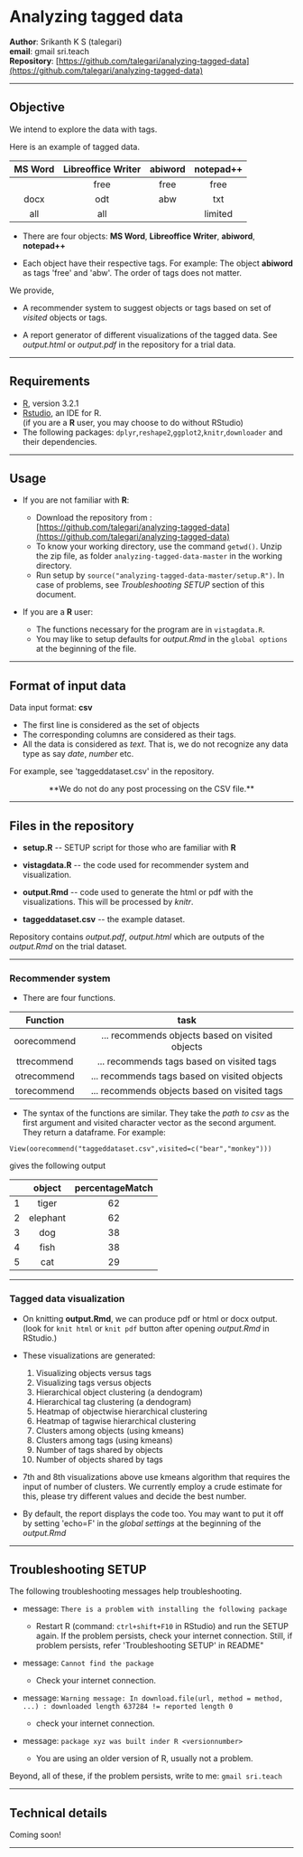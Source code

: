 # Analyzing tagged data
**Author**: Srikanth K S (talegari)  
**email**: gmail sri.teach   
**Repository**: [https://github.com/talegari/analyzing-tagged-data](https://github.com/talegari/analyzing-tagged-data)

----

## Objective

We intend to explore the data with tags.

Here is an example of tagged data.



| MS Word | Libreoffice Writer | abiword | notepad++ |
|:---------:|:--------------------:|:---------:|:-----------:|
|         | free               | free    | free      |
| docx    | odt                | abw     | txt       |
| all     | all                |         | limited   | |




* There are four objects: **MS Word**, **Libreoffice Writer**, **abiword**, **notepad++**

* Each object have their respective tags. For example: The object **abiword** as tags 'free' and 'abw'. The order of tags does not matter.

We provide,

* A recommender system to suggest objects or tags based on set of *visited* objects or tags.

* A report generator of different visualizations of the tagged data. See *output.html* or *output.pdf* in the repository for a trial data.

----

## Requirements

* [R](http://www.r-project.org/), version 3.2.1
* [Rstudio](https://www.rstudio.com/products/RStudio/), an IDE for R.  
(if you are a **R** user, you may choose to do without RStudio)
* The following packages: `dplyr`,`reshape2`,`ggplot2`,`knitr`,`downloader` and their dependencies.

----

## Usage

* If you are not familiar with **R**:
	* Download the repository from : [https://github.com/talegari/analyzing-tagged-data](https://github.com/talegari/analyzing-tagged-data)
	* To know your working directory, use the command `getwd()`. Unzip the zip file, as folder `analyzing-tagged-data-master` in the working directory.
	* Run setup by `source("analyzing-tagged-data-master/setup.R")`. In case of problems, see *Troubleshooting SETUP* section of this document.
    
* If you are a **R** user:

    * The functions necessary for the program are in `vistagdata.R`.
    * You may like to setup defaults for *output.Rmd* in the `global options` at the beginning of the file.

----

## Format of input data

Data input format: **csv**

* The first line is considered as the set of objects
* The corresponding columns are considered as their tags.
* All the data is considered as *text*. That is, we do not recognize any data type as say *date*, *number* etc.

For example, see 'taggeddataset.csv' in the repository.

<center>**We do not do any post processing on the CSV file.**</center>

----


## Files in the repository

* **setup.R** -- SETUP script for those who are familiar with **R**

* **vistagdata.R** -- the code used for recommender system and visualization.

* **output.Rmd** -- code used to generate the html or pdf with the visualizations. This will be processed by *knitr*.

* **taggeddataset.csv** -- the example dataset.

Repository contains *output.pdf*, *output.html* which are outputs of the *output.Rmd* on the trial dataset.

----

### Recommender system

* There are four functions.



|   Function  |                     task                     |
|:-----------:|:--------------------------------------------:|
| oorecommend | ... recommends  objects based on visited objects |
| ttrecommend | ... recommends tags based on visited tags |
| otrecommend | ... recommends tags based on visited objects |
| torecommend | ... recommends objects based on visited tags |


* The syntax of the functions are similar. They take the *path to csv* as the first argument and visited character vector as the second argument. They return a dataframe. For example:

`View(oorecommend("taggeddataset.csv",visited=c("bear","monkey")))`


gives the following output

|   |  object  | percentageMatch |
|---|:--------:|:---------------:|
| 1 | tiger    |               62 |
| 2 | elephant |               62 |
| 3 | dog      |               38 |
| 4 | fish     |               38 |
| 5 | cat      |               29 |

----

### Tagged data visualization

* On knitting **output.Rmd**, we can produce pdf or html or docx output. (look for `knit html` or `knit pdf` button after opening *output.Rmd* in RStudio.)

* These visualizations are generated:

    1. Visualizing objects versus tags
    2. Visualizing tags versus objects
    3. Hierarchical object clustering (a dendogram)
    4. Hierarchical tag clustering (a dendogram)
    5. Heatmap of objectwise hierarchical clustering
    6. Heatmap of tagwise hierarchical clustering
    7. Clusters among objects (using kmeans)
    8. Clusters among tags (using kmeans)
    9. Number of tags shared by objects
    10. Number of objects shared by tags

* 7th and 8th visualizations above use kmeans algorithm that requires the input of number of clusters. We currently employ a crude estimate for this, please try different values and decide the best number.

* By default, the report displays the code too. You may want to put it off by setting 'echo=F' in the *global settings* at the beginning of the *output.Rmd*

----

## Troubleshooting SETUP

The following troubleshooting messages help troubleshooting.

* message: `There is a problem with installing the following package`
    * Restart R (command: `ctrl+shift+F10` in RStudio) and run the SETUP again. If the problem persists, check your internet connection. Still, if problem persists,  refer 'Troubleshooting SETUP' in README"

* message: `Cannot find the package`
    * Check your internet connection.
    
* message: `Warning message: In download.file(url, method = method, ...) : downloaded length 637284 != reported length 0`
    * check your internet connection.
    
* message: `package xyz was built inder R <versionnumber>`
    * You are using an older version of R, usually not a problem.
    
Beyond, all of these, if the problem persists, write to me: `gmail sri.teach`

----

## Technical details

Coming soon!

----
